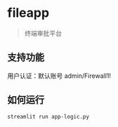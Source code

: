 # fileapp

> 终端审批平台



## 支持功能

 用户认证：默认账号 admin/Firewall1!




## 如何运行

```
streamlit run app-logic.py
```

